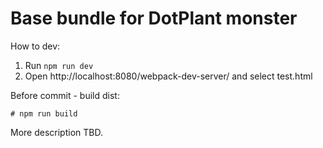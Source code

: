 # Base bundle for DotPlant monster

How to dev:
1. Run `npm run dev`
2. Open http://localhost:8080/webpack-dev-server/ and select test.html


Before commit - build dist:
```
# npm run build
```

More description TBD.

